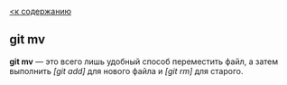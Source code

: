 [<к содержанию](./readme.md)

## git mv

**git mv** — это всего лишь удобный способ переместить файл, а затем выполнить *[git add]* для нового файла и *[git rm]* для старого.